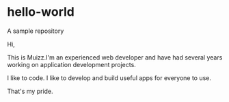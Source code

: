 # hello-world
A sample repository

Hi,

This is Muizz.I'm an experienced web developer and have had several years working on application development projects.

I like to code. I like to develop and build useful apps for everyone to use.

That's my pride.
